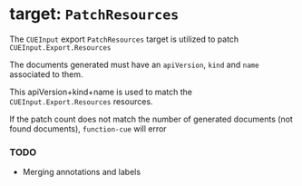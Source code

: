 # target: `PatchResources`

The `CUEInput` export `PatchResources` target is utilized to patch `CUEInput.Export.Resources`

The documents generated must have an `apiVersion`, `kind` and `name` associated to them.

This apiVersion+kind+name is used to match the `CUEInput.Export.Resources` resources.

If the patch count does not match the number of generated documents (not found documents), `function-cue` will error

### TODO

- Merging annotations and labels